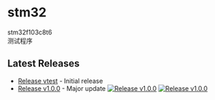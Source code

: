 # stm32
stm32f103c8t6</br>
测试程序</br>

## Latest Releases
- [Release vtest](https://github.com/qizhiwoniu/stm32/releases/tag/test) - Initial release
- [Release v1.0.0](https://github.com/qizhiwoniu/stm32/releases/tag/1.0) - Major update
[![Release v1.0.0](https://img.shields.io/badge/release-test-blue)](https://github.com/qizhiwoniu/stm32/releases/tag/test)
[![Release v1.0.0](https://img.shields.io/badge/release-v1.0.0-blue)](https://github.com/qizhiwoniu/stm32/releases/tag/1.0)
